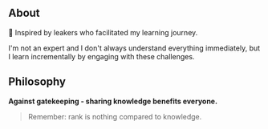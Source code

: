 
## About
🫠 Inspired by leakers who facilitated my learning journey.  

I'm not an expert and I don't always understand everything immediately, but I learn incrementally by engaging with these challenges.

## Philosophy
**Against gatekeeping - sharing knowledge benefits everyone.**

> Remember: rank is nothing compared to knowledge.
